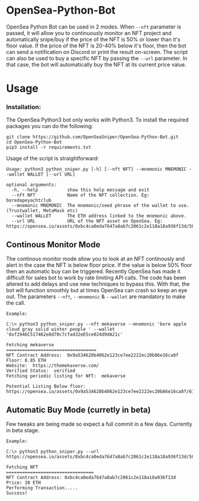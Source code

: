 # OpenSea-Python-Bot
OpenSea Python Bot can be used in 2 modes. When `--nft` parameter is passed, it will allow you to continuously monitor an NFT project and automatically snipe/buy if the price of the NFT is 50% or lower than it's floor value. If the price of the NFT is 20-40% below it's floor, then the bot can send a notification on Discord or print the result on-screen. The script can also be used to buy a specific NFT by passing the `--url` parameter. In that case, the bot will automatically buy the NFT at its current price value.

# Usage
### Installation:

The OpenSea Python3 bot only works with Python3. To install the required packages you can do the following:
```
git clone https://github.com/OpenSeaSniper/OpenSea-Python-Bot.git
cd OpenSea-Python-Bot
pip3 install -r requirements.txt
```
Usage of the script is straightforward:
```
Usage: python3 python_sniper.py [-h] [--nft NFT] --mnemonic MNEMONIC --wallet WALLET [--url URL]

optional arguments:
  -h, --help           show this help message and exit
  --nft NFT            Name of the NFT collection. Eg: boredapeyachtclub
  --mnemonic MNEMONIC  The mnemonic/seed phrase of the wallet to use.(Trustwallet, MetaMask etc)
  --wallet WALLET      The ETH address linked to the mnemonic above.
  --url URL            URL of the NFT asset on OpenSea. Eg: https://opensea.io/assets/0xbc4ca0eda7647a8ab7c2061c2e118a18a936f13d/5875

```

## Continous Monitor Mode
The continous monitor mode allow you to look at an NFT continously and alert in the case the NFT is below floor price. If the value is below 50% floor then an automatic buy can be triggered. Recently OpenSea has made it difficult for sales bot to work by rate limiting API calls. The code has been altered to add delays and use new techniques to bypass this. With that, the bot will function smoothly but at times OpenSea can crash so keep an eye out. The parameters `--nft`, `--mnemonic` & `--wallet` are mandatory to make the call.
```
Example:

C:\> python3 python_sniper.py --nft mekaverse --mnemonic 'bore apple cloud gray solid winter people ' --wallet '0xf2946C517462e8d70c7cfad32eE5ce024d9dA21c'

Fetching mekaverse
==================================
NFT Contract Address:  0x9a534628b4062e123ce7ee2222ec20b86e16ca8f
Floor: 0.85 ETH
Website:  https://themekaverse.com/
Verified Status:  verified
Fetching periodic listing for NFT:  mekaverse

Potential Listing Below floor: https://opensea.io/assets/0x9a534628b4062e123ce7ee2222ec20b86e16ca8f/6186
```

## Automatic Buy Mode (curretly in beta)
Few tweaks are being made so expect a full commit in a few days. Currently in beta stage.
```
Example:

C:\> python3 python_sniper.py --url https://opensea.io/assets/0xbc4ca0eda7647a8ab7c2061c2e118a18a936f13d/5875

Fetching NFT
=================================
NFT Contract Address: 0xbc4ca0eda7647a8ab7c2061c2e118a18a936f13d
Price: 38 ETH
Performing Transaction.....
Success!
```

